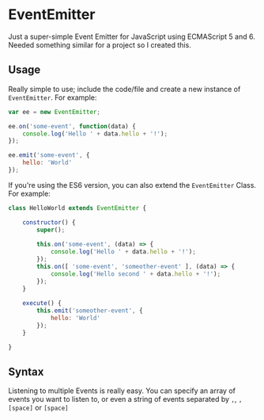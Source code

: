 # EventEmitter

Just a super-simple Event Emitter for JavaScript using ECMAScript 5 and 6. Needed something similar for a project so I created this.

## Usage

Really simple to use; include the code/file and create a new instance of `EventEmitter`. For example:

```js
var ee = new EventEmitter;

ee.on('some-event', function(data) {
    console.log('Hello ' + data.hello + '!');
});

ee.emit('some-event', {
    hello: 'World'
});
```

If you're using the ES6 version, you can also extend the `EventEmitter` Class. For example:

```js
class HelloWorld extends EventEmitter {

    constructor() {
        super();
        
        this.on('some-event', (data) => {
            console.log('Hello ' + data.hello + '!');
        });
        this.on([ 'some-event', 'someother-event' ], (data) => {
            console.log('Hello second ' + data.hello + '!');
        });
    }
    
    execute() {
        this.emit('someother-event', {
            hello: 'World'
        });
    }

}
```

## Syntax

Listening to multiple Events is really easy. You can specify an array of events you want to listen to, or even a string of events separated by `,`, `,[space]` or `[space]`
